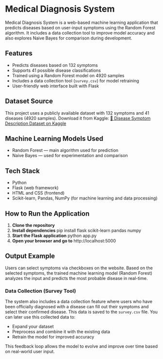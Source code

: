 # Medical Diagnosis System

Medical Diagnosis System is a web-based machine learning application that predicts diseases based on user-input symptoms using the Random Forest algorithm. It includes a data collection tool to improve model accuracy and also explores Naive Bayes for comparison during development.

## Features

- Predicts diseases based on 132 symptoms
- Supports 41 possible disease classifications
- Trained using a Random Forest model on 4920 samples
- Includes a data collection tool (`survey.csv`) for model retraining
- User-friendly web interface built with Flask
  
## Dataset Source
This project uses a publicly available dataset with 132 symptoms and 41 diseases (4920 samples).
Download it from Kaggle:
[🔗 Disease Symptom Description Dataset on Kaggle](https://www.kaggle.com/datasets/itachi9604/disease-symptom-description-dataset?select=dataset.csv)

## Machine Learning Models Used

- Random Forest — main algorithm used for prediction
- Naive Bayes — used for experimentation and comparison

## Tech Stack

- Python
- Flask (web framework)
- HTML and CSS (frontend)
- Scikit-learn, Pandas, NumPy (for machine learning and data processing)

## How to Run the Application

1. **Clone the repository**
2. **Install dependencies**
   pip install flask scikit-learn pandas numpy
3. **Start the Flask application**
   python app.py
4. **Open your browser and go to**
   http://localhost:5000
   
## Output Example

Users can select symptoms via checkboxes on the website. Based on the selected symptoms, the trained machine learning model (Random Forest) analyzes the input and predicts the most probable disease in real-time.

### Data Collection (Survey Tool)

The system also includes a data collection feature where users who have been officially diagnosed with a disease can fill out their symptoms and select their confirmed disease. This data is saved to the `survey.csv` file.
You can later use this collected data to:
- Expand your dataset
- Preprocess and combine it with the existing data
- Retrain the model for improved accuracy

This feedback loop allows the model to evolve and improve over time based on real-world user input.

